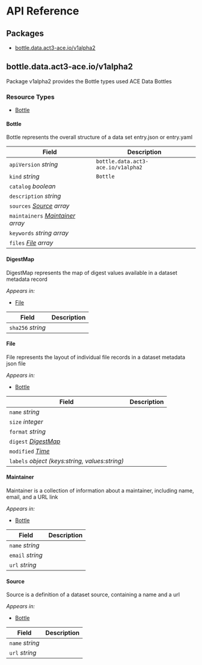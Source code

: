 # API Reference

## Packages
- [bottle.data.act3-ace.io/v1alpha2](#bottledataact3-aceiov1alpha2)


## bottle.data.act3-ace.io/v1alpha2

Package v1alpha2 provides the Bottle types used ACE Data Bottles

### Resource Types
- [Bottle](#bottle)



#### Bottle



Bottle represents the overall structure of a data set entry.json or entry.yaml



| Field | Description |
| --- | --- |
| `apiVersion` _string_ | `bottle.data.act3-ace.io/v1alpha2`
| `kind` _string_ | `Bottle`
| `catalog` _boolean_ |  |
| `description` _string_ |  |
| `sources` _[Source](#source) array_ |  |
| `maintainers` _[Maintainer](#maintainer) array_ |  |
| `keywords` _string array_ |  |
| `files` _[File](#file) array_ |  |


#### DigestMap



DigestMap represents the map of digest values available in a dataset metadata record

_Appears in:_
- [File](#file)

| Field | Description |
| --- | --- |
| `sha256` _string_ |  |


#### File



File represents the layout of individual file records in a dataset metadata json file

_Appears in:_
- [Bottle](#bottle)

| Field | Description |
| --- | --- |
| `name` _string_ |  |
| `size` _integer_ |  |
| `format` _string_ |  |
| `digest` _[DigestMap](#digestmap)_ |  |
| `modified` _[Time](https://kubernetes.io/docs/reference/generated/kubernetes-api/v1.24/#time-v1-meta)_ |  |
| `labels` _object (keys:string, values:string)_ |  |


#### Maintainer



Maintainer is a collection of information about a maintainer, including name, email, and a URL link

_Appears in:_
- [Bottle](#bottle)

| Field | Description |
| --- | --- |
| `name` _string_ |  |
| `email` _string_ |  |
| `url` _string_ |  |


#### Source



Source is a definition of a dataset source, containing a name and a url

_Appears in:_
- [Bottle](#bottle)

| Field | Description |
| --- | --- |
| `name` _string_ |  |
| `url` _string_ |  |


